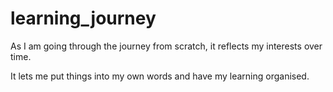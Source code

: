 #  learning_journey
As I am going through the journey from scratch, it reflects my interests over time.

It lets me put things into my own words and have my learning organised.
